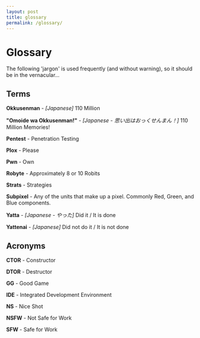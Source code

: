 ```yaml
---
layout: post
title: glossary
permalink: /glossary/
---
```


# Glossary

The following 'jargon' is used frequently (and without warning), so it should be in the vernacular...

## Terms

**Okkusenman** - *[Japanese]* 110 Million

**"Omoide wa Okkusenman!"** - *[Japanese - 思い出はおっくせんまん！]* 110 Million Memories!

**Pentest** - Penetration Testing

**Plox** - Please

**Pwn** - Own

**Robyte** - Approximately 8 or 10 Robits

**Strats** - Strategies

**Subpixel** - Any of the units that make up a pixel. Commonly Red, Green, and Blue components.

**Yatta** - *[Japanese - やった]* Did it / It is done

**Yattenai** - *[Japanese]* Did not do it / It is not done

## Acronyms

**CTOR** - Constructor

**DTOR** - Destructor

**GG** - Good Game

**IDE** - Integrated Development Environment

**NS** - Nice Shot

**NSFW** - Not Safe for Work

**SFW** - Safe for Work
